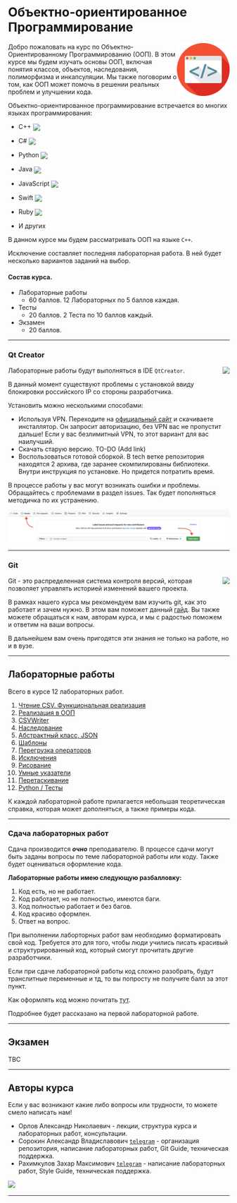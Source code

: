 # Объектно-ориентированное Программирование   
<img src="./tech-pictures/course-icon.svg" height='120' align="right"/>
          
Добро пожаловать на курс по Объектно-Ориентированному Программированию (ООП). В этом курсе мы будем изучать основы ООП, включая понятия классов, объектов, наследования, полиморфизма и инкапсуляции. Мы также поговорим о том, как ООП может помочь в решении реальных проблем и улучшении кода. 

Объектно-ориентированное программирование встречается во многих языках программирования:   
* C++ <img src="https://cdn.jsdelivr.net/gh/devicons/devicon/icons/cplusplus/cplusplus-original.svg" height='30' align="center">
* С# <img src="https://cdn.jsdelivr.net/gh/devicons/devicon/icons/csharp/csharp-original.svg" height='30' align="center">
          
* Python <img src="https://cdn.jsdelivr.net/gh/devicons/devicon/icons/python/python-original.svg" height='30' align="center">
* Java <img src="https://cdn.jsdelivr.net/gh/devicons/devicon/icons/java/java-original-wordmark.svg" height='30' align="center">
* JavaScript <img src="https://cdn.jsdelivr.net/gh/devicons/devicon/icons/javascript/javascript-original.svg" height='30' align="center">
* Swift <img src="https://cdn.jsdelivr.net/gh/devicons/devicon/icons/swift/swift-original.svg" height='30' align="center">
* Ruby <img src="https://cdn.jsdelivr.net/gh/devicons/devicon/icons/ruby/ruby-original.svg" height='30' align="center">
* И других

В данном курсе мы будем рассматривать ООП на языке `C++`. 

Исключение составляет последняя лабораторная работа. В ней будет несколько вариантов заданий на выбор.

#### Состав курса.  
* Лабораторные работы 
    * 60 баллов. 12 Лабораторных по 5 баллов каждая.
* Тесты 
    * 20 баллов. 2 Теста по 10 баллов каждый.
* Экзамен
    * 20 баллов.

---
### Qt Creator

Лабораторные работы будут выполняться в IDE `QtCreator`.  <img src="https://cdn.jsdelivr.net/gh/devicons/devicon/icons/qt/qt-original.svg" height='120' align="right">  


В данный момент существуют проблемы с установкой ввиду блокировки российского IP со стороны разработчика.

Установить можно несколькими способами:  
* Используя VPN. Переходите на [официальный сайт](https://www.qt.io/download-qt-installer?hsCtaTracking=99d9dd4f-5681-48d2-b096-470725510d34%7C074ddad0-fdef-4e53-8aa8-5e8a876d6ab4) и скачиваете инсталлятор. Он запросит авторизацию, без VPN вас не пропустит дальше! Если у вас безлимитный VPN, то этот вариант для вас наилучший.  
* Скачать старую версию. TO-DO (Add link)
* Воспользоваться готовой сборкой. В tech ветке репозитория находятся 2 архива, где заранее скомпилированы библиотеки. Внутри инструкция по установке. Но придется потратить время. 
<!-- * Скомпилировать самому (Добавить ветку с инструкцией)
* Запустить shell скрипт, который сам все установит.
* -->

В процессе работы у вас могут возникать ошибки и проблемы. Обращайтесь с проблемами в раздел issues. Так будет пополняться методичка по их устранению.  

<img src="./tech-pictures/issue.png">

---

### Git  

<img src="https://cdn.jsdelivr.net/gh/devicons/devicon/icons/git/git-original.svg" height='120' align="right">

Git - это распределенная система контроля версий, которая позволяет управлять историей изменений вашего проекта.

В рамках нашего курса мы рекомендуем вам изучить git, как это работает и зачем нужно. В этом вам поможет данный [гайд](./Git%20Guide/README.md). Вы также можете обращаться к нам, авторам курса, и мы с радостью поможем и ответим на ваши вопросы.

В дальнейшем вам очень пригодятся эти знания не только на работе, но и в вузе.  

<!--
### Visual Studio Code 

<img src="https://cdn.jsdelivr.net/gh/devicons/devicon/icons/vscode/vscode-original.svg" height='120' align="right">  

В некоторых лабораторных работах будут задания, которые необходимо будет реализовать отдельно от основного проекта.  
-->
---
## Лабораторные работы 

Всего в курсе 12 лабораторных работ.   

1. [Чтение CSV. Функциональная реализация](./%D0%9B%D0%B0%D0%B1%D0%BE%D1%80%D0%B0%D1%82%D0%BE%D1%80%D0%BD%D0%B0%D1%8F%20%D1%80%D0%B0%D0%B1%D0%BE%D1%82%D0%B0%20%E2%84%961/README.md)
2. [Реализация в ООП](./%D0%9B%D0%B0%D0%B1%D0%BE%D1%80%D0%B0%D1%82%D0%BE%D1%80%D0%BD%D0%B0%D1%8F%20%D1%80%D0%B0%D0%B1%D0%BE%D1%82%D0%B0%20%E2%84%962/README.md)
3. [CSVWriter](./%D0%9B%D0%B0%D0%B1%D0%BE%D1%80%D0%B0%D1%82%D0%BE%D1%80%D0%BD%D0%B0%D1%8F%20%D1%80%D0%B0%D0%B1%D0%BE%D1%82%D0%B0%20%E2%84%963/README.md)
4. [Наследование](./%D0%9B%D0%B0%D0%B1%D0%BE%D1%80%D0%B0%D1%82%D0%BE%D1%80%D0%BD%D0%B0%D1%8F%20%D1%80%D0%B0%D0%B1%D0%BE%D1%82%D0%B0%20%E2%84%964/README.md) 
5. [Абстрактный класс, JSON](./%D0%9B%D0%B0%D0%B1%D0%BE%D1%80%D0%B0%D1%82%D0%BE%D1%80%D0%BD%D0%B0%D1%8F%20%D1%80%D0%B0%D0%B1%D0%BE%D1%82%D0%B0%20%E2%84%965/README.md)
6. [Шаблоны](./%D0%9B%D0%B0%D0%B1%D0%BE%D1%80%D0%B0%D1%82%D0%BE%D1%80%D0%BD%D0%B0%D1%8F%20%D1%80%D0%B0%D0%B1%D0%BE%D1%82%D0%B0%20%E2%84%966/README.md)
7. [Перегрузка операторов](./%D0%9B%D0%B0%D0%B1%D0%BE%D1%80%D0%B0%D1%82%D0%BE%D1%80%D0%BD%D0%B0%D1%8F%20%D1%80%D0%B0%D0%B1%D0%BE%D1%82%D0%B0%20%E2%84%967/README.md)
8. [Исключения](./%D0%9B%D0%B0%D0%B1%D0%BE%D1%80%D0%B0%D1%82%D0%BE%D1%80%D0%BD%D0%B0%D1%8F%20%D1%80%D0%B0%D0%B1%D0%BE%D1%82%D0%B0%20%E2%84%968/README.md)
9. [Рисование](./%D0%9B%D0%B0%D0%B1%D0%BE%D1%80%D0%B0%D1%82%D0%BE%D1%80%D0%BD%D0%B0%D1%8F%20%D1%80%D0%B0%D0%B1%D0%BE%D1%82%D0%B0%20%E2%84%969/README.md)
10. [Умные указатели](./%D0%9B%D0%B0%D0%B1%D0%BE%D1%80%D0%B0%D1%82%D0%BE%D1%80%D0%BD%D0%B0%D1%8F%20%D1%80%D0%B0%D0%B1%D0%BE%D1%82%D0%B0%20%E2%84%9610/README.md)
11. [Перетаскивание](./%D0%9B%D0%B0%D0%B1%D0%BE%D1%80%D0%B0%D1%82%D0%BE%D1%80%D0%BD%D0%B0%D1%8F%20%D1%80%D0%B0%D0%B1%D0%BE%D1%82%D0%B0%20%E2%84%9611/README.md)
12. [Python / Тесты](./%D0%9B%D0%B0%D0%B1%D0%BE%D1%80%D0%B0%D1%82%D0%BE%D1%80%D0%BD%D0%B0%D1%8F%20%D1%80%D0%B0%D0%B1%D0%BE%D1%82%D0%B0%20%E2%84%9612/README.md)

К каждой лабораторной работе прилагается небольшая теоретическая справка, которая может дополняться, а также примеры кода.

---

### Сдача лабораторных работ

Сдача производится ***очно*** преподавателю. В процессе сдачи могут быть заданы вопросы по теме лабораторной работы или коду. Также будет оцениваться оформление кода.  


**Лабораторные работы имею следующую разбалловку:**  
1. Код есть, но не работает.
2. Код работает, но не полностью, имеются баги.
3. Код полностью работает и без багов.
4. Код красиво оформлен.
5. Ответ на вопрос.

При выполнении лаборторных работ вам необходимо форматировать свой код. Требуется это для того, чтобы люди учились писать красивый и структурированный код, который смогут прочитать другие разработчики.  

Если при сдаче лабораторной работы код сложно разобрать, будут транслитные переменные и тд, то вы попросту не получите балл за этот пункт.   

Как оформлять код можно почитать [тут](./Style%20Guide/README.md).   

Подробнее будет рассказано на первой лабораторной работе.

---
## Экзамен
TBC

---
## Авторы курса  

Если у вас возникают какие либо вопросы или трудности, то можете смело написать нам! 

* Орлов Александр Николаевич - лекции, структура курса и лабораторных работ, консультации.
* Сорокин Александр Владиславович [`telegram`](https://t.me/KeoFoxy) - организация репозитория, написание лабораторных работ, Git Guide, техническая поддержка.
* Рахимкулов Захар Максимович [`telegram`](https://t.me/imbator) - написание лабораторных работ, Style Guide, техническая поддержка.  
   

<img src="https://github.com/MPSU/APS/blob/technical/Pic/logo2.png?raw=true">  

---